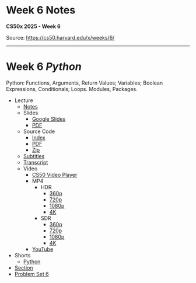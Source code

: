 # Week 6 Notes

**CS50x 2025 - Week 6**

Source: https://cs50.harvard.edu/x/weeks/6/

---

# Week 6 *Python*

Python: Functions, Arguments, Return Values; Variables; Boolean Expressions, Conditionals; Loops. Modules, Packages.

* Lecture
  + [Notes](../../notes/6/)
  + Slides
    - [Google Slides](https://docs.google.com/presentation/d/1QGCVauVL1z-qj2MssmrU_S1mK0HLMGl-WOLOjCnx_OE/edit?usp=sharing)
    - [PDF](https://cdn.cs50.net/2024/fall/lectures/6/lecture6.pdf)
  + Source Code
    - [Index](https://cdn.cs50.net/2024/fall/lectures/6/src6/)
    - [PDF](https://cdn.cs50.net/2024/fall/lectures/6/src6.pdf)
    - [Zip](https://cdn.cs50.net/2024/fall/lectures/6/src6.zip)
  + [Subtitles](https://cdn.cs50.net/2024/fall/lectures/6/lang/en/lecture6.srt)
  + [Transcript](https://cdn.cs50.net/2024/fall/lectures/6/lang/en/lecture6.txt)
  + Video
    - [CS50 Video Player](https://video.cs50.io/0eNc5lJfZFM?screen=0c7RZjTul3U)
    - MP4
      * HDR
        + [360p](https://cdn.cs50.net/2024/fall/lectures/6/lecture6-360p-hdr.mp4)
        + [720p](https://cdn.cs50.net/2024/fall/lectures/6/lecture6-720p-hdr.mp4)
        + [1080p](https://cdn.cs50.net/2024/fall/lectures/6/lecture6-1080p-hdr.mp4)
        + [4K](https://cdn.cs50.net/2024/fall/lectures/6/lecture6-4k-hdr.mp4)
      * SDR
        + [360p](https://cdn.cs50.net/2024/fall/lectures/6/lecture6-360p.mp4)
        + [720p](https://cdn.cs50.net/2024/fall/lectures/6/lecture6-720p.mp4)
        + [1080p](https://cdn.cs50.net/2024/fall/lectures/6/lecture6-1080p.mp4)
        + [4K](https://cdn.cs50.net/2024/fall/lectures/6/lecture6-4k.mp4)
    - [YouTube](https://youtu.be/0eNc5lJfZFM)
* Shorts
  + [Python](../../shorts/python/)
* [Section](../../sections/6/)
* [Problem Set 6](../../psets/6/)